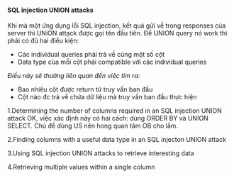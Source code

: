 #### SQL injection UNION attacks 
Khi mà một ứng dụng lỗi SQL injection, kết quả gửi về trong responses của server thì UNiON attạck được gọi tên đầu tiên.
Để UNION query nó work thì phải có đủ hai điều kiện:
* Các individual queries phải trả về cùng một số cột
* Data type của mỗi cột phải compatible với các individual queries

_Điều này sẽ thường liên quan đến việc tìm ra:_
* Bao nhiêu cột được return từ truy vấn ban đầu
* Cột nào đc trả về chứa dữ liệu mà truy vấn ban đầu thực hiện
    
1.Determining the number of columns required in an SQL injection UNION attack
OK, việc xác định này có hai cách: dùng ORDER BY và UNION SELECT. Chủ đề dùng US nên hong quan tâm OB cho lắm.

2.Finding columns with a useful data type in an SQL injecton UNION attack

3.Using SQL injection UNION attacks to retrieve interesting data

4.Retrieving multiple values within a single column

